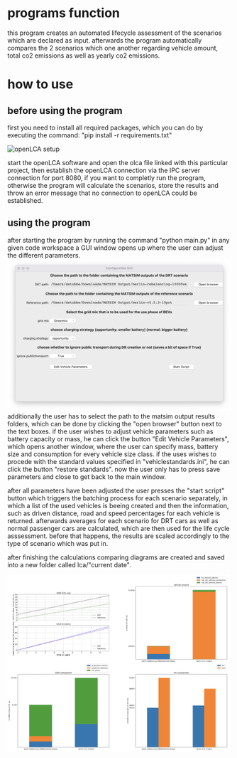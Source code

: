 # programs function
this program creates an automated lifecycle assessment of the scenarios which are declared as input.
afterwards the program automatically compares the 2 scenarios which one another regarding vehicle amount, total co2 emissions as well as yearly co2 emissions.

# how to use
## before using the program
first you need to install all required packages, which you can do by executing the command:
"pip install -r requirements.txt"

![openLCA setup](openlca.png)

start the openLCA software and open the olca file linked with this particular project, then establish the openLCA connection via the IPC server connection for port 8080,
if you want to completly run the program, otherwise the program will calculate the scenarios, store the results and
throw an error message that no connection to openLCA could be established.

## using the program
after starting the program by running the command "python main.py" in any given code workspace a GUI window opens up where the user can adjust the different parameters.
![program overview](program.png)
additionally the user has to select the path to the matsim output results folders, which can be done by clicking the "open browser" button next to the text boxes.
if the user wishes to adjust vehicle parameters such as battery capacity or mass, he can click the button "Edit Vehicle Parameters", which opens another window, where the user can
specify mass, battery size and consumption for every vehicle size class.
if the uses wishes to procede with the standard values specified in "vehiclestandards.ini", he can click the button "restore standards".
now the user only has to press save parameters and close to get back to the main window.

after all parameters have been adjusted the user presses the "start script" button which triggers the batching process for each scenario separately, in which a list of the used vehicles
is beeing created and then the information, such as driven distance, road and speed percentages for each vehicle is returned.
afterwards averages for each scenario for DRT cars as well as normal passenger cars are calculated, which are then used for the life cycle asssessment.
before that happens, the results are scaled accordingly to the type of scenario which was put in.

after finishing the calculations comparing diagrams are created and saved into a new folder called lca/"current date".

![finished_diagrams](diagrams.png)